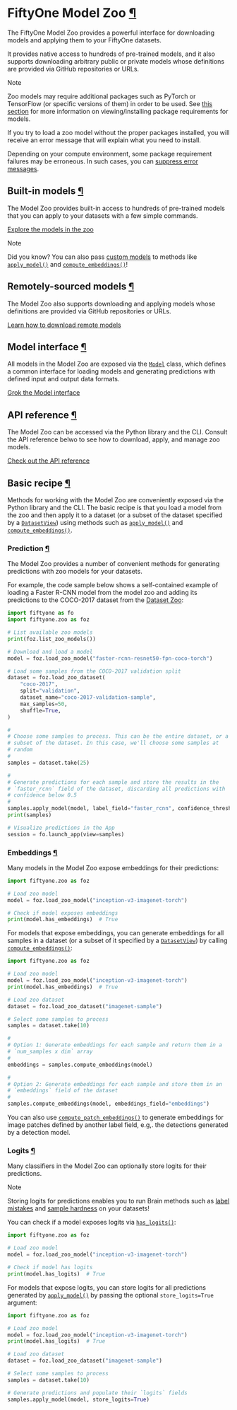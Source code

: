 # FiftyOne Model Zoo [¶](\#fiftyone-model-zoo "Permalink to this headline")

The FiftyOne Model Zoo provides a powerful interface for downloading models
and applying them to your FiftyOne datasets.

It provides native access to hundreds of pre-trained models, and it also
supports downloading arbitrary public or private models whose definitions are
provided via GitHub repositories or URLs.

Note

Zoo models may require additional packages such as PyTorch or TensorFlow
(or specific versions of them) in order to be used. See
[this section](api.html#model-zoo-requirements) for more information on
viewing/installing package requirements for models.

If you try to load a zoo model without the proper packages installed, you
will receive an error message that will explain what you need to install.

Depending on your compute environment, some package requirement failures
may be erroneous. In such cases, you can
[suppress error messages](api.html#model-zoo-load).

## Built-in models [¶](\#built-in-models "Permalink to this headline")

The Model Zoo provides built-in access to hundreds of pre-trained models that
you can apply to your datasets with a few simple commands.

[Explore the models in the zoo](models.md)

Note

Did you know? You can also pass
[custom models](design.html#model-zoo-custom-models) to methods like
[`apply_model()`](../api/fiftyone.core.collections.html#fiftyone.core.collections.SampleCollection.apply_model "fiftyone.core.collections.SampleCollection.apply_model")
and [`compute_embeddings()`](../api/fiftyone.core.collections.html#fiftyone.core.collections.SampleCollection.compute_embeddings "fiftyone.core.collections.SampleCollection.compute_embeddings")!

## Remotely-sourced models [¶](\#remotely-sourced-models "Permalink to this headline")

The Model Zoo also supports downloading and applying models whose definitions
are provided via GitHub repositories or URLs.

[Learn how to download remote models](remote.md)

## Model interface [¶](\#model-interface "Permalink to this headline")

All models in the Model Zoo are exposed via the [`Model`](../api/fiftyone.core.models.html#fiftyone.core.models.Model "fiftyone.core.models.Model") class, which defines a
common interface for loading models and generating predictions with
defined input and output data formats.

[Grok the Model interface](design.md)

## API reference [¶](\#api-reference "Permalink to this headline")

The Model Zoo can be accessed via the Python library and the CLI. Consult the
API reference belwo to see how to download, apply, and manage zoo models.

[Check out the API reference](api.md)

## Basic recipe [¶](\#basic-recipe "Permalink to this headline")

Methods for working with the Model Zoo are conveniently exposed via the Python
library and the CLI. The basic recipe is that you load a model from the zoo and
then apply it to a dataset (or a subset of the dataset specified by a
[`DatasetView`](../api/fiftyone.core.view.html#fiftyone.core.view.DatasetView "fiftyone.core.view.DatasetView")) using methods such as
[`apply_model()`](../api/fiftyone.core.collections.html#fiftyone.core.collections.SampleCollection.apply_model "fiftyone.core.collections.SampleCollection.apply_model")
and
[`compute_embeddings()`](../api/fiftyone.core.collections.html#fiftyone.core.collections.SampleCollection.compute_embeddings "fiftyone.core.collections.SampleCollection.compute_embeddings").

### Prediction [¶](\#prediction "Permalink to this headline")

The Model Zoo provides a number of convenient methods for generating
predictions with zoo models for your datasets.

For example, the code sample below shows a self-contained example of loading a
Faster R-CNN model from the model zoo and adding its predictions to the
COCO-2017 dataset from the [Dataset Zoo](../dataset_zoo/index.html#dataset-zoo):

```python
import fiftyone as fo
import fiftyone.zoo as foz

# List available zoo models
print(foz.list_zoo_models())

# Download and load a model
model = foz.load_zoo_model("faster-rcnn-resnet50-fpn-coco-torch")

# Load some samples from the COCO-2017 validation split
dataset = foz.load_zoo_dataset(
    "coco-2017",
    split="validation",
    dataset_name="coco-2017-validation-sample",
    max_samples=50,
    shuffle=True,
)

#
# Choose some samples to process. This can be the entire dataset, or a
# subset of the dataset. In this case, we'll choose some samples at
# random
#
samples = dataset.take(25)

#
# Generate predictions for each sample and store the results in the
# `faster_rcnn` field of the dataset, discarding all predictions with
# confidence below 0.5
#
samples.apply_model(model, label_field="faster_rcnn", confidence_thresh=0.5)
print(samples)

# Visualize predictions in the App
session = fo.launch_app(view=samples)

```

### Embeddings [¶](\#embeddings "Permalink to this headline")

Many models in the Model Zoo expose embeddings for their predictions:

```python
import fiftyone.zoo as foz

# Load zoo model
model = foz.load_zoo_model("inception-v3-imagenet-torch")

# Check if model exposes embeddings
print(model.has_embeddings)  # True

```

For models that expose embeddings, you can generate embeddings for all
samples in a dataset (or a subset of it specified by a [`DatasetView`](../api/fiftyone.core.view.html#fiftyone.core.view.DatasetView "fiftyone.core.view.DatasetView")) by
calling
[`compute_embeddings()`](../api/fiftyone.core.collections.html#fiftyone.core.collections.SampleCollection.compute_embeddings "fiftyone.core.collections.SampleCollection.compute_embeddings"):

```python
import fiftyone.zoo as foz

# Load zoo model
model = foz.load_zoo_model("inception-v3-imagenet-torch")
print(model.has_embeddings)  # True

# Load zoo dataset
dataset = foz.load_zoo_dataset("imagenet-sample")

# Select some samples to process
samples = dataset.take(10)

#
# Option 1: Generate embeddings for each sample and return them in a
# `num_samples x dim` array
#
embeddings = samples.compute_embeddings(model)

#
# Option 2: Generate embeddings for each sample and store them in an
# `embeddings` field of the dataset
#
samples.compute_embeddings(model, embeddings_field="embeddings")

```

You can also use
[`compute_patch_embeddings()`](../api/fiftyone.core.collections.html#fiftyone.core.collections.SampleCollection.compute_patch_embeddings "fiftyone.core.collections.SampleCollection.compute_patch_embeddings")
to generate embeddings for image patches defined by another label field, e.g,.
the detections generated by a detection model.

### Logits [¶](\#logits "Permalink to this headline")

Many classifiers in the Model Zoo can optionally store logits for their
predictions.

Note

Storing logits for predictions enables you to run Brain methods such as
[label mistakes](../brain.html#brain-label-mistakes) and
[sample hardness](../brain.html#brain-sample-hardness) on your datasets!

You can check if a model exposes logits via
[`has_logits()`](../api/fiftyone.core.models.html#fiftyone.core.models.Model.has_logits "fiftyone.core.models.Model.has_logits"):

```python
import fiftyone.zoo as foz

# Load zoo model
model = foz.load_zoo_model("inception-v3-imagenet-torch")

# Check if model has logits
print(model.has_logits)  # True

```

For models that expose logits, you can store logits for all predictions
generated by
[`apply_model()`](../api/fiftyone.core.collections.html#fiftyone.core.collections.SampleCollection.apply_model "fiftyone.core.collections.SampleCollection.apply_model")
by passing the optional `store_logits=True` argument:

```python
import fiftyone.zoo as foz

# Load zoo model
model = foz.load_zoo_model("inception-v3-imagenet-torch")
print(model.has_logits)  # True

# Load zoo dataset
dataset = foz.load_zoo_dataset("imagenet-sample")

# Select some samples to process
samples = dataset.take(10)

# Generate predictions and populate their `logits` fields
samples.apply_model(model, store_logits=True)

```

